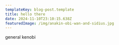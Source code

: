 ```yaml
---
templateKey: blog-post.template
title: hello there
date: 2024-11-10T23:10:15.638Z
featuredImage: /img/anakin-obi-wan-and-sidius.jpg
---
```

general kenobi